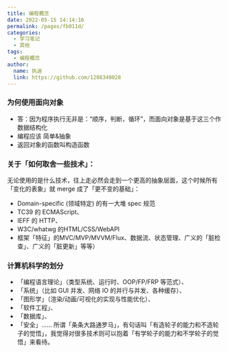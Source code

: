 ```yaml
---
title: 编程概念
date: 2022-05-15 14:14:16
permalink: /pages/fb011d/
categories: 
  - 学习笔记
  - 其他
tags: 
  - 编程概念
author: 
  name: 执迷
  link: https://github.com/1208340028
---
```

### 为何使用面向对象
- 答：因为程序执行无非是：“顺序，判断，循环”，而面向对象是基于这三个作数据结构化
- 编程应该 简单&抽象
- 返回对象的函数叫构造函数

### 关于「如何取舍一些技术」：

无论使用的是什么技术，往上走必然会走到一个更高的抽象层面，这个时候所有「变化的表象」就 merge 成了「更不变的基础」：
- Domain-specific (领域特定) 的有一大堆 spec 规范
- TC39 的 ECMAScript、
- IEFF 的 HTTP、
- W3C/whatwg 的HTML/CSS/WebAPI
- 框架「特征」的MVC/MVP/MVVM/Flux、数据流、状态管理、广义的「脏检查」、广义的「脏更新」等等）

### 计算机科学的划分

- 「编程语言理论」（类型系统、运行时、OOP/FP/FRP 等范式）、
- 「系统」（比如 GUI 并发、网络 IO 的并行与并发、各种缓存）、
- 「图形学」（渲染/动画/可视化的实现与性能优化）、
- 「软件工程」、
- 「数据库」、
- 「安全」……
所谓「条条大路通罗马」，有句话叫「有造轮子的能力和不造轮子的觉悟」，我觉得对很多技术则可以抱着「有学轮子的能力和不学轮子的觉悟」来看待。











